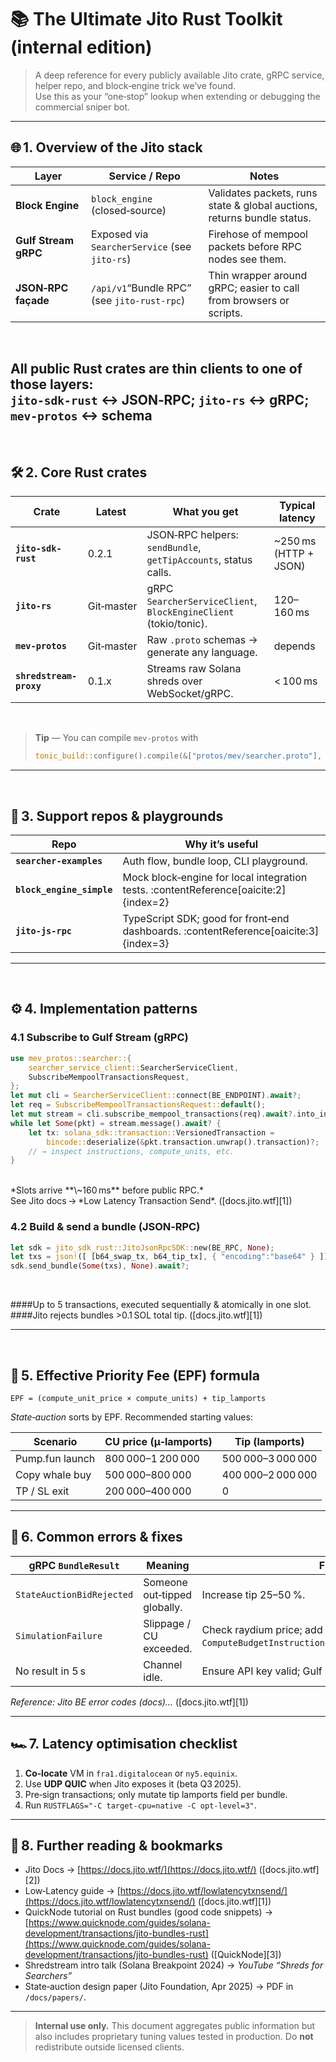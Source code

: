 # 📚 The **Ultimate Jito Rust Toolkit** (internal edition)
> A deep reference for every publicly available Jito crate, gRPC
> service, helper repo, and block‑engine trick we’ve found.  
> Use this as your “one‑stop” lookup when extending or debugging the
> commercial sniper bot.
---

## 🌐 1. Overview of the Jito stack

| Layer | Service / Repo | Notes |
|-------|----------------|-------|
| **Block Engine** | `block_engine` (closed‑source) | Validates packets, runs state & global auctions, returns bundle status. |
| **Gulf Stream gRPC** | Exposed via `SearcherService` (see `jito-rs`) | Firehose of mempool packets before RPC nodes see them. |
| **JSON‑RPC façade** | `/api/v1`“Bundle RPC” (see `jito-rust-rpc`) | Thin wrapper around gRPC; easier to call from browsers or scripts. |
<br>

All public Rust crates are **thin clients** to one of those layers:
<br>
`jito-sdk-rust` ↔ JSON‑RPC; `jito-rs` ↔ gRPC; `mev-protos` ↔ schema
---
<br>

## 🛠 2. Core Rust crates

| Crate | Latest | What you get | Typical latency |
|-------|--------|--------------|-----------------|
| **`jito-sdk-rust`** | 0.2.1 | JSON‑RPC helpers: `sendBundle`, `getTipAccounts`, status calls. | ~250 ms (HTTP + JSON) |
| **`jito-rs`** | Git‑master | gRPC `SearcherServiceClient`, `BlockEngineClient` (tokio/tonic). | 120–160 ms |
| **`mev-protos`** | Git‑master | Raw `.proto` schemas → generate any language. | depends |
| **`shredstream-proxy`** | 0.1.x | Streams raw Solana shreds over WebSocket/gRPC. | < 100 ms | :contentReference[oaicite:1]{index=1}
<br>

> **Tip** — You can compile `mev-protos` with
> ```rust
> tonic_build::configure().compile(&["protos/mev/searcher.proto"], &["protos"])?;
> ```
---
<br>

## 🧩 3. Support repos & playgrounds

| Repo | Why it’s useful |
|------|-----------------|
| **`searcher-examples`** | Auth flow, bundle loop, CLI playground. |
| **`block_engine_simple`** | Mock block‑engine for local integration tests. :contentReference[oaicite:2]{index=2} |
| **`jito-js-rpc`** | TypeScript SDK; good for front‑end dashboards. :contentReference[oaicite:3]{index=3} |
---
<br>

## ⚙️ 4. Implementation patterns

### 4.1 Subscribe to Gulf Stream (gRPC)

```rust
use mev_protos::searcher::{
    searcher_service_client::SearcherServiceClient,
    SubscribeMempoolTransactionsRequest,
};
let mut cli = SearcherServiceClient::connect(BE_ENDPOINT).await?;
let req = SubscribeMempoolTransactionsRequest::default();
let mut stream = cli.subscribe_mempool_transactions(req).await?.into_inner();
while let Some(pkt) = stream.message().await? {
    let tx: solana_sdk::transaction::VersionedTransaction =
        bincode::deserialize(&pkt.transaction.unwrap().transaction)?;
    // → inspect instructions, compute_units, etc.
}
````

<br>
*Slots arrive **\~160 ms** before public RPC.*
<br>
See Jito docs → *Low Latency Transaction Send*. ([docs.jito.wtf][1])
<br>


### 4.2 Build & send a bundle (JSON‑RPC)

```rust
let sdk = jito_sdk_rust::JitoJsonRpcSDK::new(BE_RPC, None);
let txs = json!([ [b64_swap_tx, b64_tip_tx], { "encoding":"base64" } ]);
sdk.send_bundle(Some(txs), None).await?;
```
<br>

####Up to 5 transactions, executed sequentially & atomically in one slot.
####Jito rejects bundles >0.1 SOL total tip. ([docs.jito.wtf][1])


---
<br>

## 💸 5. Effective Priority Fee (EPF) formula

```
EPF = (compute_unit_price × compute_units) + tip_lamports
```

*State‑auction* sorts by EPF. Recommended starting values:

| Scenario        | CU price (µ‑lamports) | Tip (lamports)    |
| --------------- | --------------------- | ----------------- |
| Pump.fun launch | 800 000–1 200 000     | 500 000–3 000 000 |
| Copy whale buy  | 500 000–800 000       | 400 000–2 000 000 |
| TP / SL exit    | 200 000–400 000       | 0                 |

---

## 🚧 6. Common errors & fixes

| gRPC `BundleResult`       | Meaning                      | Fix                                                                          |
| ------------------------- | ---------------------------- | ---------------------------------------------------------------------------- |
| `StateAuctionBidRejected` | Someone out‑tipped globally. | Increase tip 25–50 %.                                                        |
| `SimulationFailure`       | Slippage / CU exceeded.      | Check raydium price; add `ComputeBudgetInstruction::set_compute_unit_limit`. |
| No result in 5 s          | Channel idle.                | Ensure API key valid; Gulf Stream firewall may block.                        |

*Reference: Jito BE error codes (docs)…* ([docs.jito.wtf][1])

---

## 🏎 7. Latency optimisation checklist

1. **Co‑locate** VM in `fra1.digitalocean` or `ny5.equinix`.
2. Use **UDP QUIC** when Jito exposes it (beta Q3 2025).
3. Pre‑sign transactions; only mutate tip lamports field per bundle.
4. Run `RUSTFLAGS="-C target-cpu=native -C opt-level=3"`.

---

## 🔗 8. Further reading & bookmarks

* Jito Docs → [https://docs.jito.wtf/](https://docs.jito.wtf/) ([docs.jito.wtf][2])
* Low‑Latency guide → [https://docs.jito.wtf/lowlatencytxnsend/](https://docs.jito.wtf/lowlatencytxnsend/) ([docs.jito.wtf][1])
* QuickNode tutorial on Rust bundles (good code snippets) → [https://www.quicknode.com/guides/solana-development/transactions/jito-bundles-rust](https://www.quicknode.com/guides/solana-development/transactions/jito-bundles-rust) ([QuickNode][3])
* Shredstream intro talk (Solana Breakpoint 2024) → *YouTube “Shreds for Searchers”*
* State‑auction design paper (Jito Foundation, Apr 2025) → PDF in `/docs/papers/`.

---

> **Internal use only.** This document aggregates public information but
> also includes proprietary tuning values tested in production. Do **not**
> redistribute outside licensed clients.

```
